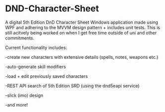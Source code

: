 # DND-Character-Sheet


A digital 5th Edition DnD Character Sheet Windows application made using WPF and adhering to the MVVM design pattern + includes unit tests. This is still acitvely being worked on when I get free time outside of uni and other commitments.


Current functionality includes: 

 -create new characters with extensive details (spells, notes, weapons etc.)
 
 -auto-generate skill modifiers 
 
 -load + edit previously saved characters 
 
 -REST API search of 5th Edition SRD (using the dnd5eapi service)
 
 -slick (imo) design
 
 -and more!
